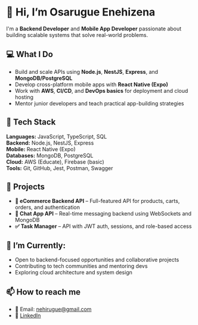 # 👋 Hi, I’m Osarugue Enehizena

I'm a **Backend Developer** and **Mobile App Developer** passionate about building scalable systems that solve real-world problems.

## 💻 What I Do
- Build and scale APIs using **Node.js**, **NestJS**, **Express**, and **MongoDB/PostgreSQL**
- Develop cross-platform mobile apps with **React Native (Expo)**
- Work with **AWS**, **CI/CD**, and **DevOps basics** for deployment and cloud hosting
- Mentor junior developers and teach practical app-building strategies

## 🧰 Tech Stack
**Languages:** JavaScript, TypeScript, SQL  
**Backend:** Node.js, NestJS, Express  
**Mobile:** React Native (Expo)  
**Databases:** MongoDB, PostgreSQL  
**Cloud:** AWS (Educate), Firebase (basic)  
**Tools:** Git, GitHub, Jest, Postman, Swagger  

## 🚀 Projects
- **🛒 eCommerce Backend API** – Full-featured API for products, carts, orders, and authentication  
- **💬 Chat App API** – Real-time messaging backend using WebSockets and MongoDB  
- **✅ Task Manager** – API with JWT auth, sessions, and role-based access  

## 🎯 I’m Currently:
- Open to backend-focused opportunities and collaborative projects  
- Contributing to tech communities and mentoring devs  
- Exploring cloud architecture and system design

## 📫 How to reach me
- 📧 Email: nehirugue@gmail.com  
- 🔗 [LinkedIn](https://www.linkedin.com/in/osarugue-enehizena/)  


